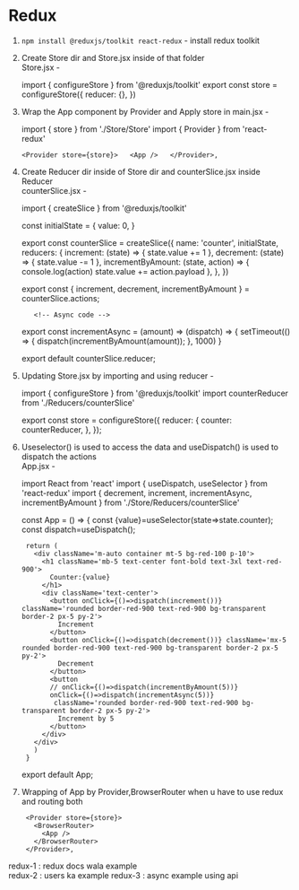 # Redux  

1. `npm install @reduxjs/toolkit react-redux` - install redux toolkit  
2. Create Store dir and Store.jsx inside of that folder  
Store.jsx -  

      import { configureStore } from '@reduxjs/toolkit'
      export const store = configureStore({
        reducer: {},
      })

3. Wrap the App component by Provider and Apply store in main.jsx -  

      import { store } from './Store/Store'
      import { Provider } from 'react-redux'

      `<Provider store={store}>  
      <App />  
      </Provider>,`  

4. Create Reducer dir inside of Store dir and counterSlice.jsx inside Reducer  
counterSlice.jsx -  

      <!-- 1. import createSlice -->
      import { createSlice } from '@reduxjs/toolkit'  

      <!-- 2. Creating initialState -->
      const initialState = {
        value: 0,
      }

      <!-- 3. Creating slice -->
      export const counterSlice = createSlice({
        name: 'counter',
        initialState,
        reducers: {
          increment: (state) => {
            state.value += 1
          },
          decrement: (state) => {
            state.value -= 1
          },
          incrementByAmount: (state, action) => {
            console.log(action)
            state.value += action.payload
          },
        },
      })

      <!-- 4. exporting actions -->
      export const { increment, decrement, incrementByAmount } = counterSlice.actions;  

          <!-- Async code -->
      export const incrementAsync = (amount) => (dispatch) => {
        setTimeout(() => {
          dispatch(incrementByAmount(amount));
        }, 1000)
      }

      <!-- 5. exporting slice -->
      export default counterSlice.reducer;  

5. Updating Store.jsx by importing and using reducer  -  

      import { configureStore } from '@reduxjs/toolkit'
      import counterReducer from './Reducers/counterSlice'

      export const store = configureStore({
        reducer: {
          counter: counterReducer,
        },
      });

6. Useselector() is used to access the data and useDispatch() is used to dispatch the actions  
App.jsx -  

      import React from 'react'
      import { useDispatch, useSelector } from 'react-redux'
      import { decrement, increment, incrementAsync, incrementByAmount } from './Store/Reducers/counterSlice'

      const App = () => {
        const {value}=useSelector(state=>state.counter);
        const dispatch=useDispatch();

        return (
          <div className='m-auto container mt-5 bg-red-100 p-10'>
            <h1 className='mb-5 text-center font-bold text-3xl text-red-900'>
              Counter:{value}
            </h1>
            <div className='text-center'>
              <button onClick={()=>dispatch(increment())} className='rounded border-red-900 text-red-900 bg-transparent border-2 px-5 py-2'>
                Increment
              </button>
              <button onClick={()=>dispatch(decrement())} className='mx-5 rounded border-red-900 text-red-900 bg-transparent border-2 px-5 py-2'>
                Decrement
              </button>
              <button  
              // onClick={()=>dispatch(incrementByAmount(5))}
              onClick={()=>dispatch(incrementAsync(5))}
               className='rounded border-red-900 text-red-900 bg-transparent border-2 px-5 py-2'>
                Increment by 5
              </button>
            </div>
          </div>
          )
        }

      export default App;

7. Wrapping of App by Provider,BrowserRouter when u have to use redux and routing both  

        <Provider store={store}>  
          <BrowserRouter>
            <App />  
          </BrowserRouter>
        </Provider>,

redux-1 : redux docs wala example  
redux-2 : users ka example
redux-3 : async example using api  

<!-- Steps of redux toolkit -->
<!-- boiler plate -->
<!-- managing reducers,actions -->
<!-- useSelector -->
<!-- Async Actions -->
<!-- Combining multiple reducers -->

<!-- tool : redux devtool extension   -->
